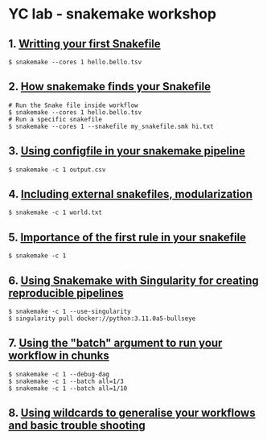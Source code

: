 # YC lab - snakemake workshop
## 1. [Writting your first Snakefile](https://youtu.be/Gg0SsEs16Jc)
```
$ snakemake --cores 1 hello.bello.tsv
```

## 2. [How snakemake finds your Snakefile](https://youtu.be/J73GCLsadrI)
```
# Run the Snake file inside workflow
$ snakemake --cores 1 hello.bello.tsv
# Run a specific snakefile
$ snakemake --cores 1 --snakefile my_snakefile.smk hi.txt
```

## 3. [Using configfile in your snakemake pipeline](https://youtu.be/Bdxh0fSBOSA)
```
$ snakemake -c 1 output.csv
```

## 4. [Including external snakefiles, modularization](https://youtu.be/EEhmR5bQUG4)
```
$ snakemake -c 1 world.txt
```

## 5. [Importance of the first rule in your snakefile](https://youtu.be/QieqgX9nPfQ)
```
$ snakemake -c 1
```

## 6. [ Using Snakemake with Singularity for creating reproducible pipelines](https://youtu.be/ty2OoCHlWb4)
```
$ snakemake -c 1 --use-singularity
$ singularity pull docker://python:3.11.0a5-bullseye
```

## 7. [Using the "batch" argument to run your workflow in chunks](https://youtu.be/TlXIpd4OGZw)
```
$ snakemake -c 1 --debug-dag
$ snakemake -c 1 --batch all=1/3
$ snakemake -c 1 --batch all=1/10
```

## 8. [Using wildcards to generalise your workflows and basic trouble shooting](https://youtu.be/bMMTOQ9Ri7k)